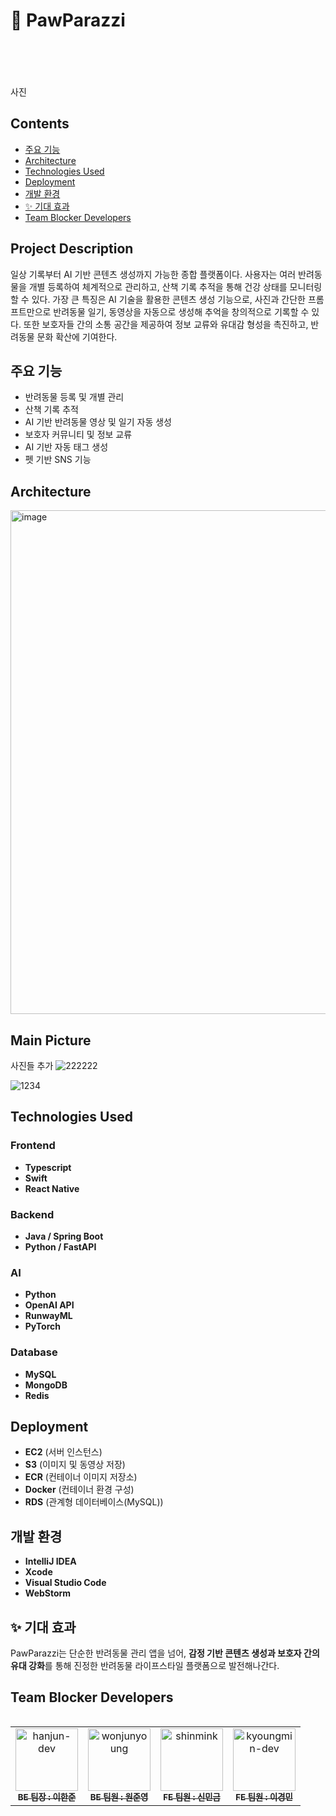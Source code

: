 # 🐾 PawParazzi
<br>
<br>
<br>
<br>
사진 



## Contents
- [주요 기능](#주요-기능)
- [Architecture](#Architecture)
- [Technologies Used](#technologies-used)
- [Deployment](#deployment)
- [개발 환경](#개발-환경)
- [✨ 기대 효과](#-기대-효과)
- [Team Blocker Developers](#Team-Blocker-Developers)

  

## Project Description
일상 기록부터 AI 기반 콘텐츠 생성까지 가능한 종합 플랫폼이다. 사용자는 여러 반려동물을 개별 등록하여 체계적으로 관리하고, 산책 기록 추적을 통해 건강 상태를 모니터링할 수 있다. 
가장 큰 특징은 AI 기술을 활용한 콘텐츠 생성 기능으로, 사진과 간단한 프롬프트만으로 반려동물 일기, 동영상을 자동으로 생성해 추억을 창의적으로 기록할 수 있다.
또한 보호자들 간의 소통 공간을 제공하여 정보 교류와 유대감 형성을 촉진하고, 반려동물 문화 확산에 기여한다.

## 주요 기능
- 반려동물 등록 및 개별 관리
- 산책 기록 추적
- AI 기반 반려동물 영상 및 일기 자동 생성
- 보호자 커뮤니티 및 정보 교류
- AI 기반 자동 태그 생성
- 펫 기반 SNS 기능



## Architecture

<img width="806" alt="image" src="https://github.com/user-attachments/assets/aa49c41e-2858-49bf-ae29-82831a4d7702" />



##  Main Picture
사진들 추가 
![222222](https://github.com/user-attachments/assets/c5bac4b9-d6f4-4aa9-bffc-f0db9143b7a8)

![1234](https://github.com/user-attachments/assets/33152881-c92d-4320-b2a3-9d0bcdddf8bd)


## Technologies Used

### Frontend
- **Typescript**
- **Swift**
- **React Native**

### Backend
- **Java / Spring Boot**
- **Python / FastAPI**

### AI
- **Python**
- **OpenAI API**
- **RunwayML**
- **PyTorch**

### Database
- **MySQL**
- **MongoDB**
- **Redis**



## Deployment
- **EC2** (서버 인스턴스)
- **S3** (이미지 및 동영상 저장)
- **ECR** (컨테이너 이미지 저장소)
- **Docker** (컨테이너 환경 구성)
- **RDS** (관계형 데이터베이스(MySQL))



## 개발 환경
- **IntelliJ IDEA** 
- **Xcode** 
- **Visual Studio Code** 
- **WebStorm** 


## ✨ 기대 효과

PawParazzi는 단순한 반려동물 관리 앱을 넘어, **감정 기반 콘텐츠 생성과 보호자 간의 유대 강화**를 통해 진정한 반려동물 라이프스타일 플랫폼으로 발전해나간다.


## Team Blocker Developers
<table>
  <tbody>
<table>
  <tr>
    <td align="center">
      <a href="https://github.com/hanjunLee00">
        <img src="https://github.com/hanjunLee00.png" width="100px;" alt="hanjun-dev"/>
        <br /><sub><b>BE 팀장 : 이한준</b></sub>
      </a><br />
    </td>
    <td align="center">
      <a href="https://github.com/geg222">
        <img src="https://github.com/geg222.png" width="100px;" alt="wonjunyoung"/>
        <br /><sub><b>BE 팀원 : 원준영</b></sub>
      </a><br />
    </td>
    <td align="center">
      <a href="https://github.com/shinmink">
        <img src="https://github.com/shinmink.png" width="100px;" alt="shinmink"/>
        <br /><sub><b>FE 팀원 : 신민금</b></sub>
      </a><br />
    </td>
    <td align="center">
      <a href="https://github.com/gyeongmin0113">
        <img src="https://github.com/gyeongmin0113.png" width="100px;" alt="kyoungmin-dev"/>
        <br /><sub><b>FE 팀원 : 이경민</b></sub>
      </a><br />
    </td>
  </tr>
</table>
  </tbody>
</table>

